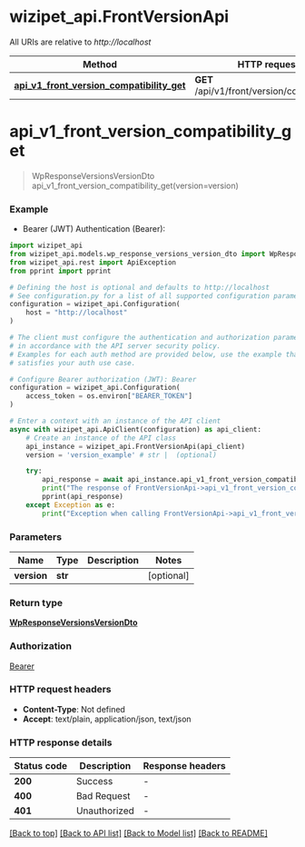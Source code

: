 # wizipet_api.FrontVersionApi

All URIs are relative to *http://localhost*

Method | HTTP request | Description
------------- | ------------- | -------------
[**api_v1_front_version_compatibility_get**](FrontVersionApi.md#api_v1_front_version_compatibility_get) | **GET** /api/v1/front/version/compatibility | 


# **api_v1_front_version_compatibility_get**
> WpResponseVersionsVersionDto api_v1_front_version_compatibility_get(version=version)



### Example

* Bearer (JWT) Authentication (Bearer):

```python
import wizipet_api
from wizipet_api.models.wp_response_versions_version_dto import WpResponseVersionsVersionDto
from wizipet_api.rest import ApiException
from pprint import pprint

# Defining the host is optional and defaults to http://localhost
# See configuration.py for a list of all supported configuration parameters.
configuration = wizipet_api.Configuration(
    host = "http://localhost"
)

# The client must configure the authentication and authorization parameters
# in accordance with the API server security policy.
# Examples for each auth method are provided below, use the example that
# satisfies your auth use case.

# Configure Bearer authorization (JWT): Bearer
configuration = wizipet_api.Configuration(
    access_token = os.environ["BEARER_TOKEN"]
)

# Enter a context with an instance of the API client
async with wizipet_api.ApiClient(configuration) as api_client:
    # Create an instance of the API class
    api_instance = wizipet_api.FrontVersionApi(api_client)
    version = 'version_example' # str |  (optional)

    try:
        api_response = await api_instance.api_v1_front_version_compatibility_get(version=version)
        print("The response of FrontVersionApi->api_v1_front_version_compatibility_get:\n")
        pprint(api_response)
    except Exception as e:
        print("Exception when calling FrontVersionApi->api_v1_front_version_compatibility_get: %s\n" % e)
```



### Parameters


Name | Type | Description  | Notes
------------- | ------------- | ------------- | -------------
 **version** | **str**|  | [optional] 

### Return type

[**WpResponseVersionsVersionDto**](WpResponseVersionsVersionDto.md)

### Authorization

[Bearer](../README.md#Bearer)

### HTTP request headers

 - **Content-Type**: Not defined
 - **Accept**: text/plain, application/json, text/json

### HTTP response details

| Status code | Description | Response headers |
|-------------|-------------|------------------|
**200** | Success |  -  |
**400** | Bad Request |  -  |
**401** | Unauthorized |  -  |

[[Back to top]](#) [[Back to API list]](../README.md#documentation-for-api-endpoints) [[Back to Model list]](../README.md#documentation-for-models) [[Back to README]](../README.md)

